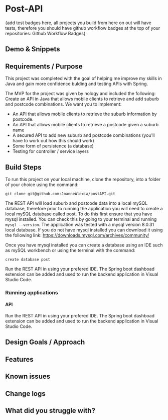 # Post-API

{add test badges here, all projects you build from here on out will have tests, therefore you should have github workflow badges at the top of your repositories: Github Workflow Badges}

## Demo & Snippets

## Requirements / Purpose

This project was completed with the goal of helping me improve my skills in Java and gain more confidence bulding and testing APIs with Spring.

The MVP for the project was given by nology and included the following:
Create an API in Java that allows mobile clients to retrieve and add suburb and postcode combinations.
We want you to implement:

- An API that allows mobile clients to retrieve the suburb information by postcode.
- An API that allows mobile clients to retrieve a postcode given a suburb name
- A secured API to add new suburb and postcode combinations (you'll have to work out how this should work)
- Some form of persistence (a database)
- Testing for controller / service layers

## Build Steps

To run this project on your local machine, clone the repository, into a folder of your choice using the command:

`git clone git@github.com:JoanneAlexia/postAPI.git`

The REST API will load suburb and postcode data into a local mySQL database, therefore prior to running the application you will need to create a local mySQL database called post. To do this first ensure that you have mysql installed. You can check this by going to your terminal and running `mysql --version`. The application was tested with a mysql version 8.0.31 local database.
If you do not have mysql installed you can download it using the following link:
https://downloads.mysql.com/archives/community/

Once you have mysql installed you can create a database using an IDE such as mySQL workbench or using the terminal with the command:

```
create database post
```

Run the REST API in using your prefered IDE. The Spring boot dashboad extension can be added and used to run the backend application in Visual Studio Code.

### Running applications

#### API

Run the REST API in using your prefered IDE. The Spring boot dashboad extension can be added and used to run the backend application in Visual Studio Code.

## Design Goals / Approach

## Features

## Known issues

## Change logs

## What did you struggle with?
